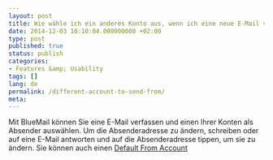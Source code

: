 ```yaml
---
layout: post
title: Wie wähle ich ein anderes Konto aus, wenn ich eine neue E-Mail verfasse?
date: 2014-12-03 10:10:04.000000000 +02:00
type: post
published: true
status: publish
categories:
- Features &amp; Usability
tags: []
lang: de
permalink: /different-account-to-send-from/
meta:
---
```


Mit BlueMail können Sie eine E-Mail verfassen und einen Ihrer Konten als Absender auswählen. Um die Absenderadresse zu ändern, schreiben oder auf eine E-Mail antworten und auf die Absenderadresse tippen, um sie zu ändern.
Sie können auch einen [Default From Account](/set-default-account-unified-inbox/)
